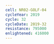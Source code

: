 ```yaml
---
cell: NR02-GOLF-04
cycleYear: 2019
cycle: 32
cycleDate: 2019-32
resistance: 795000
enlightened: 416000 
---
```

      